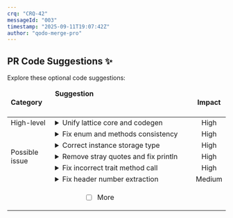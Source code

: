 ```yaml
---
crq: "CRQ-42"
messageId: "003"
timestamp: "2025-09-11T19:07:42Z"
author: "qodo-merge-pro"
---
```


## PR Code Suggestions ✨

<!-- 2d68a48 -->

Explore these optional code suggestions:

<table><thead><tr><td><strong>Category</strong></td><td align=left><strong>Suggestion&nbsp; &nbsp; &nbsp; &nbsp; &nbsp; &nbsp; &nbsp; &nbsp; &nbsp; &nbsp; &nbsp; &nbsp; &nbsp; &nbsp; &nbsp; &nbsp; &nbsp; &nbsp; &nbsp; &nbsp; &nbsp; &nbsp; &nbsp; &nbsp; &nbsp; &nbsp; &nbsp; &nbsp; &nbsp; &nbsp; &nbsp; &nbsp; &nbsp; &nbsp; &nbsp; &nbsp; &nbsp; &nbsp; &nbsp; &nbsp; &nbsp; &nbsp; &nbsp; &nbsp; &nbsp; &nbsp; &nbsp; &nbsp; &nbsp; &nbsp; &nbsp; &nbsp; &nbsp; &nbsp; &nbsp; &nbsp; &nbsp; &nbsp; &nbsp; &nbsp; &nbsp; &nbsp; &nbsp; &nbsp; &nbsp; &nbsp; </strong></td><td align=center><strong>Impact</strong></td></tr><tbody><tr><td rowspan=1>High-level</td>
<td>



<details><summary>Unify lattice core and codegen</summary>

___

**The core lattice data structures are duplicated and inconsistent across many new <br>crates. The code generator also produces incorrect and non-compiling code. The <br>suggestion is to create a single, shared crate for the core lattice model to be <br>used by all other parts of the project, and to fix the code generator to produce <br>correct code based on this unified model.**


### Examples:



<details>
<summary>
<a href="https://github.com/meta-introspector/git-submodules-rs-nix/pull/15/files#diff-243854d89636db85a935fa955ee16fa44ea3ca7092902bc29701c3a825b0ba0aR107-R124">lattice_code_generator/src/lib.rs [107-124]</a>
</summary></details>



<details>
<summary>
<a href="https://github.com/meta-introspector/git-submodules-rs-nix/pull/15/files#diff-b4cbc31fe99d9b693a12612fdfbcbb6a05afbab7836ee96ef34759a80eea2dfcR1-R196">src/lattice_types.rs [1-196]</a>
</summary></details>




### Solution Walkthrough:



#### Before:
```rust
// In lattice_code_generator/src/lib.rs
pub fn generate_lattice_layer_struct() -> TokenStream {
    quote! {
        pub struct LatticeLayer<T: ...> {
            pub instances: Vec<T>, // BUG: Should be Vec<Instance<T>>
        }
        impl<T: ...> LatticeLayer<T> {
            pub fn add_instance(&mut self, instance: Instance<T>) {
                self.instances.push(instance); // Fails to compile
            }
        }
    }
}

// In src/lattice_types.rs (and 4 other files)
// A complete, separate definition of Lattice, Instance, etc.
pub enum ValueType { Bit, ThreeValue, ... }
pub struct Instance<T> { ... }
pub struct Lattice { ... }

```



#### After:
```rust
// In a new or consolidated `lattice_core` crate
pub enum ValueType { ... }
pub trait HasValueCount { fn value_count() -> u8; }
pub struct Instance<T: ...> { ... }
pub struct LatticeLayer<T: ...> {
    pub instances: Vec<Instance<T>>, // Correct type
}
impl<T: ...> LatticeLayer<T> {
    pub fn add_instance(&mut self, instance: Instance<T>) {
        assert_eq!(T::value_count(), self.value_type.count()); // Correct logic
        self.instances.push(instance);
    }
}

// In all other crates (lattice_mapper_app, repo_search_simulator, etc.)
use lattice_core::{Lattice, Instance, ValueType}; // Use the shared crate

```




<details><summary>Suggestion importance[1-10]: 10</summary>

__

Why: This suggestion correctly identifies a critical, systemic design flaw of code duplication and inconsistency across multiple new crates, which makes the system unmaintainable and buggy.


</details></details></td><td align=center>High

</td></tr><tr><td rowspan=5>Possible issue</td>
<td>



<details><summary>Fix enum and methods consistency</summary>

___

**The enum variants and methods are inconsistent and will not compile (payload <br>variants used as unit variants; <code>count</code> has no arms returning values). Make prime <br>variants unit-like and return explicit counts. Also return proper unit variants <br>in <code>zos_sequence</code>.**

[generated_lattice_code/value_type.rs [1]](https://github.com/meta-introspector/git-submodules-rs-nix/pull/15/files#diff-4534ce506bbc5e0a512da2a9f61948dc44575940029777e3be9fa6f1ce706735R1-R1)

```diff
-# [derive (Debug , PartialEq , Eq , Clone , Copy)] pub enum ValueType { Bit , ThreeValue , FiveValue , PrimeValue7 (u8) , PrimeValue11 (u8) , PrimeValue13 (u8) , PrimeValue17 (u8) , PrimeValue19 (u8) , } impl ValueType { pub fn count (& self) -> u8 { match self { ValueType :: Bit , ValueType :: ThreeValue , ValueType :: FiveValue , ValueType :: PrimeValue7 (p) , ValueType :: PrimeValue11 (p) , ValueType :: PrimeValue13 (p) , ValueType :: PrimeValue17 (p) , ValueType :: PrimeValue19 (p) , } } pub fn zos_sequence () -> Vec < ValueType > { vec ! [ValueType :: Bit , ValueType :: ThreeValue , ValueType :: FiveValue , ValueType :: PrimeValue7 , ValueType :: PrimeValue11 , ValueType :: PrimeValue13 , ValueType :: PrimeValue17 , ValueType :: PrimeValue19 ,] } }
+#[derive(Debug, PartialEq, Eq, Clone, Copy)]
+pub enum ValueType {
+    Bit,
+    ThreeValue,
+    FiveValue,
+    PrimeValue7,
+    PrimeValue11,
+    PrimeValue13,
+    PrimeValue17,
+    PrimeValue19,
+}
 
+impl ValueType {
+    pub fn count(&self) -> u8 {
+        match self {
+            ValueType::Bit => 2,
+            ValueType::ThreeValue => 3,
+            ValueType::FiveValue => 5,
+            ValueType::PrimeValue7 => 7,
+            ValueType::PrimeValue11 => 11,
+            ValueType::PrimeValue13 => 13,
+            ValueType::PrimeValue17 => 17,
+            ValueType::PrimeValue19 => 19,
+        }
+    }
+
+    pub fn zos_sequence() -> Vec<ValueType> {
+        vec![
+            ValueType::Bit,
+            ValueType::ThreeValue,
+            ValueType::FiveValue,
+            ValueType::PrimeValue7,
+            ValueType::PrimeValue11,
+            ValueType::PrimeValue13,
+            ValueType::PrimeValue17,
+            ValueType::PrimeValue19,
+        ]
+    }
+}
+
```



`[To ensure code accuracy, apply this suggestion manually]`


<details><summary>Suggestion importance[1-10]: 10</summary>

__

Why: The suggestion correctly identifies multiple compilation errors in the existing code, including an invalid `match` statement and inconsistent enum variant usage, and provides a complete and accurate fix.


</details></details></td><td align=center>High

</td></tr><tr><td>



<details><summary>Correct instance storage type</summary>

___

**The <code>instances</code> field type is incorrect and causes compile-time errors (<code>Vec<T></code> cannot <br>store <code>Instance<T></code>). Change it to <code>Vec<Instance<T>></code> to match <code>add_instance</code> and <code>describe</code>. This <br>aligns storage with the actual instance type.**

[generated_lattice_code/lattice_layer_struct.rs [1]](https://github.com/meta-introspector/git-submodules-rs-nix/pull/15/files#diff-0aacd04a7a621f806b54ffa94092f874682700841e03474720504945ec824126R1-R1)

```diff
-# [derive (Debug , Clone)] pub struct LatticeLayer < T : HasValueCount + std :: fmt :: Debug > { pub value_type : ValueType , pub instances : Vec < T > , } impl < T : HasValueCount + std :: fmt :: Debug > LatticeLayer < T > { pub fn new (value_type : ValueType) -> Self { Self { value_type , instances : Vec :: new () } } pub fn add_instance (& mut self , instance : Instance < T >) { assert_eq ! (instance . units [0] . value_count () , self . value_type . count () , "Instance unit value count must match layer's value type") ; self . instances . push (instance) ; } pub fn describe (& self) { println ! ("\n--- Lattice Layer: {:?} (k={}) ---" , self . value_type , self . value_type . count ()) ; for instance in & self . instances { instance . describe () ; } } }
+#[derive(Debug, Clone)]
+pub struct LatticeLayer<T: HasValueCount + std::fmt::Debug> {
+    pub value_type: ValueType,
+    pub instances: Vec<Instance<T>>,
+}
 
+impl<T: HasValueCount + std::fmt::Debug> LatticeLayer<T> {
+    pub fn new(value_type: ValueType) -> Self {
+        Self { value_type, instances: Vec::new() }
+    }
+
+    pub fn add_instance(&mut self, instance: Instance<T>) {
+        assert_eq!(
+            instance.units[0].value_count(),
+            self.value_type.count(),
+            "Instance unit value count must match layer's value type"
+        );
+        self.instances.push(instance);
+    }
+
+    pub fn describe(&self) {
+        println!("\n--- Lattice Layer: {:?} (k={}) ---", self.value_type, self.value_type.count());
+        for instance in &self.instances {
+            instance.describe();
+        }
+    }
+}
+
```



`[To ensure code accuracy, apply this suggestion manually]`


<details><summary>Suggestion importance[1-10]: 10</summary>

__

Why: The suggestion correctly identifies a critical type mismatch where `add_instance` tries to push an `Instance<T>` into a `Vec<T>`, which would cause a compilation failure, and provides the correct fix.


</details></details></td><td align=center>High

</td></tr><tr><td>



<details><summary>Remove stray quotes and fix println</summary>

___

**Remove the surrounding triple quotes so the file is valid Rust, and fix the <br>malformed format string when printing the query. This will resolve syntax errors <br>and allow the file to compile as a real program.**

[src/grand_unified_search.rs [1-148]](https://github.com/meta-introspector/git-submodules-rs-nix/pull/15/files#diff-b8a48c02f53b75052bc23d20df7488207a5b86d7815d3fb29ef0b8b985553ab1R1-R148)

```diff
-"""//! This program conceptually outlines a "Grand Unified Search" system in Rust.
+//! This program conceptually outlines a "Grand Unified Search" system in Rust.
 //! It aims to demonstrate how a program could parse its own code, search for similar
 //! programs within a vast repository (like 10k submodules), and interact with LLMs
 //! for knowledge extraction, all within the framework of our defined lattice.
 ...
 fn conceptual_llm_query(query_text: &str, context_lattice_address: &CodeLatticeAddress) -> String {
     println!("
 [Conceptual LLM Query] Asking LLM for help...");
-    println!("  Query: "{}"", query_text);
+    println!("  Query: \"{}\"", query_text);
     println!("  Context Lattice Address: {:?}", context_lattice_address);
     // Placeholder for LLM interaction.
     "LLM_RESPONSE: Based on your query and the lattice context, here's some conceptual knowledge."
         .to_string()
 }
 ...
 fn main() -> Result<(), Box<dyn std::error::Error>> {
     grand_unified_search()
 }
-""
```



`[To ensure code accuracy, apply this suggestion manually]`


<details><summary>Suggestion importance[1-10]: 9</summary>

__

Why: The suggestion correctly identifies that the entire file is wrapped in invalid triple quotes (`"""`) and also fixes a separate compilation error in a `println!` macro, making the file compilable.


</details></details></td><td align=center>High

</td></tr><tr><td>



<details><summary>Fix incorrect trait method call</summary>

___

**Use the trait's associated function on the type instead of calling it as a <br>method on a value. The current call will not compile because <code>value_count</code> is not <br>an instance method.**

[src/lattice_types.rs [120-124]](https://github.com/meta-introspector/git-submodules-rs-nix/pull/15/files#diff-b4cbc31fe99d9b693a12612fdfbcbb6a05afbab7836ee96ef34759a80eea2dfcR120-R124)

```diff
 pub fn add_instance(&mut self, instance: Instance<T>) {
-    assert_eq!(instance.units[0].value_count(), self.value_type.count(),
+    assert_eq!(T::value_count(), self.value_type.count(),
                "Instance unit value count must match layer's value type");
     self.instances.push(instance);
 }
```



`[To ensure code accuracy, apply this suggestion manually]`


<details><summary>Suggestion importance[1-10]: 9</summary>

__

Why: The suggestion correctly identifies a compilation error where an associated function `value_count` was called as an instance method and provides the correct syntax `T::value_count()`, which is a critical fix.


</details></details></td><td align=center>High

</td></tr><tr><td>



<details><summary>Fix header number extraction</summary>

___

**The first grep does not use PCRE, so <code>\K</code> is ignored and the extraction always <br>fails. Use a single PCRE grep with <code>-oP</code> and <code>-m1</code> to reliably capture the number <br>from the header. This prevents incorrect CRQ number detection.**

[tools/gh_scripts/standardize_and_move_crqs.sh [41-47]](https://github.com/meta-introspector/git-submodules-rs-nix/pull/15/files#diff-8c55bddfb101eb3114069c644947a8dd51e359934e566113c182d18a2dfd27eaR41-R47)

```diff
 for CRQ_FILE_PATH in $CRQ_FILES;
 do
-  CRQ_NUMBER_FROM_HEADER=$(grep -m 1 "^# CRQ-\K[0-9]+" "$CRQ_FILE_PATH" | grep -oP 'CRQ-\K[0-9]+')
+  CRQ_NUMBER_FROM_HEADER=$(grep -oPm1 '^#\s*CRQ-\K[0-9]+' "$CRQ_FILE_PATH")
   if [[ -n "$CRQ_NUMBER_FROM_HEADER" ]]; then
     ALL_CRQ_NUMBERS+=("$CRQ_NUMBER_FROM_HEADER")
   fi
 done
```



`[To ensure code accuracy, apply this suggestion manually]`


<details><summary>Suggestion importance[1-10]: 8</summary>

__

Why: The suggestion correctly identifies that using `grep` without PCRE support (`-P`) makes `\K` ineffective, causing a bug in number extraction, and provides a more robust and correct command.


</details></details></td><td align=center>Medium

</td></tr>
<tr><td align="center" colspan="2">

- [ ] More <!-- /improve --more_suggestions=true -->

</td><td></td></tr></tbody></table>
